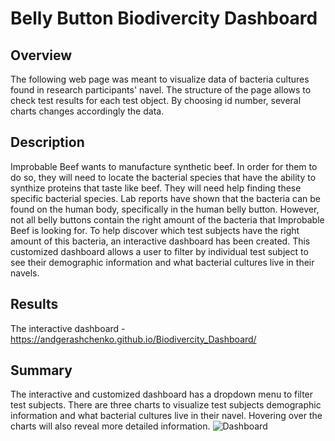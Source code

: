 # Belly Button Biodivercity Dashboard
## Overview
The following web page was meant to visualize data of bacteria cultures found in research participants' navel. The structure of the page allows to check test results for each test object. By choosing id number, several charts changes accordingly the data.  

## Description
Improbable Beef wants to manufacture synthetic beef. In order for them to do so, they will need to locate the bacterial species that have the ability to synthize proteins that taste like beef. They will need help finding these specific bacterial species. Lab reports have shown that the bacteria can be found on the human body, specifically in the human belly button. However, not all belly buttons contain the right amount of the bacteria that Improbable Beef is looking for.
To help discover which test subjects have the right amount of this bacteria, an interactive dashboard has been created. This customized dashboard allows a user to filter by individual test subject to see their demographic information and what bacterial cultures live in their navels.

## Results
The interactive dashboard - https://andgerashchenko.github.io/Biodivercity_Dashboard/

## Summary
The interactive and customized dashboard has a dropdown menu to filter test subjects. There are three charts to visualize test subjects demographic information and what bacterial cultures live in their navel. Hovering over the charts will also reveal more detailed information.
![Dashboard](https://user-images.githubusercontent.com/79814533/143786612-337c3b2b-944c-4c9a-b383-708984fcdaac.png)


